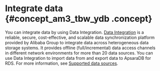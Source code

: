 # Integrate data {#concept_am3_tbw_ydb .concept}

You can integrate data by using Data Integration. [Data Integration](https://www.alibabacloud.com/help/zh/doc-detail/73015.htm) is a reliable, secure, cost-effective, and scalable data synchronization platform provided by Alibaba Group to integrate data across heterogeneous data storage systems. It provides offline \(full/incremental\) data access channels in different network environments for more than 20 data sources. You can use Data Integration to import data from and export data to ApsaraDB for RDS. For more information, see [Supported data sources](https://www.alibabacloud.com/help/faq-detail/72965.htm).

